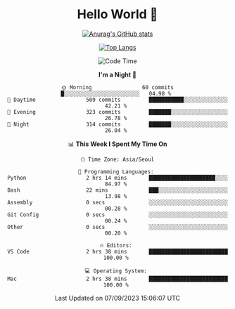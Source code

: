 <div align="center">

# Hello World 👋

[![Anurag's GitHub stats](https://github-readme-stats.vercel.app/api?username=taeho0888&show_icons=true&theme=dracula)](https://github.com/anuraghazra/github-readme-stats)

[![Top Langs](https://github-readme-stats.vercel.app/api/top-langs/?username=taeho0888&theme=dracula)](https://github.com/anuraghazra/github-readme-stats)
<!--
**taeho0888/taeho0888** is a ✨ _special_ ✨ repository because its `README.md` (this file) appears on your GitHub profile.

<!--START_SECTION:waka-->
![Code Time](http://img.shields.io/badge/Code%20Time-245%20hrs%209%20mins-blue)

**I'm a Night 🦉** 

```text
🌞 Morning                60 commits          █░░░░░░░░░░░░░░░░░░░░░░░░   04.98 % 
🌆 Daytime                509 commits         ███████████░░░░░░░░░░░░░░   42.21 % 
🌃 Evening                323 commits         ███████░░░░░░░░░░░░░░░░░░   26.78 % 
🌙 Night                  314 commits         ███████░░░░░░░░░░░░░░░░░░   26.04 % 
```


📊 **This Week I Spent My Time On** 

```text
🕑︎ Time Zone: Asia/Seoul

💬 Programming Languages: 
Python                   2 hrs 14 mins       █████████████████████░░░░   84.97 % 
Bash                     22 mins             ███░░░░░░░░░░░░░░░░░░░░░░   13.98 % 
Assembly                 0 secs              ░░░░░░░░░░░░░░░░░░░░░░░░░   00.28 % 
Git Config               0 secs              ░░░░░░░░░░░░░░░░░░░░░░░░░   00.24 % 
Other                    0 secs              ░░░░░░░░░░░░░░░░░░░░░░░░░   00.20 % 

🔥 Editors: 
VS Code                  2 hrs 38 mins       █████████████████████████   100.00 % 

💻 Operating System: 
Mac                      2 hrs 38 mins       █████████████████████████   100.00 % 
```


 Last Updated on 07/09/2023 15:06:07 UTC
<!--END_SECTION:waka-->
</div>
